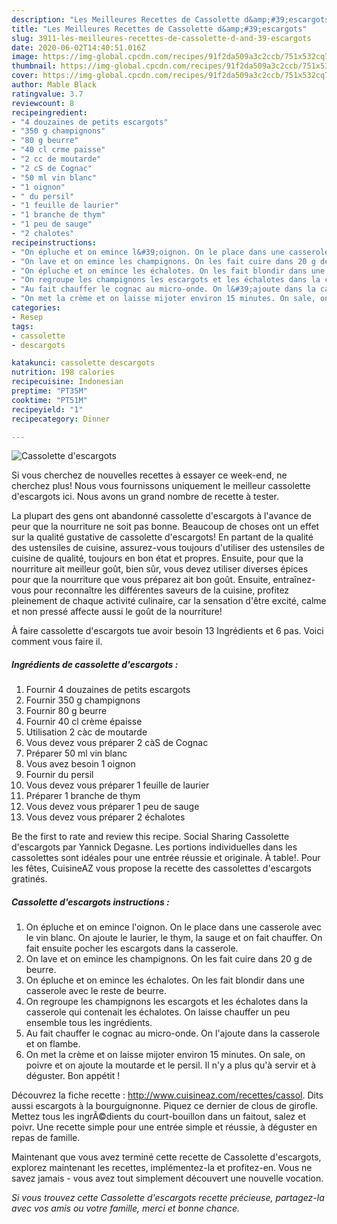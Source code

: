 ```yaml
---
description: "Les Meilleures Recettes de Cassolette d&amp;#39;escargots"
title: "Les Meilleures Recettes de Cassolette d&amp;#39;escargots"
slug: 3911-les-meilleures-recettes-de-cassolette-d-and-39-escargots
date: 2020-06-02T14:40:51.016Z
image: https://img-global.cpcdn.com/recipes/91f2da509a3c2ccb/751x532cq70/cassolette-descargots-photo-principale-de-la-recette.jpg
thumbnail: https://img-global.cpcdn.com/recipes/91f2da509a3c2ccb/751x532cq70/cassolette-descargots-photo-principale-de-la-recette.jpg
cover: https://img-global.cpcdn.com/recipes/91f2da509a3c2ccb/751x532cq70/cassolette-descargots-photo-principale-de-la-recette.jpg
author: Mable Black
ratingvalue: 3.7
reviewcount: 8
recipeingredient:
- "4 douzaines de petits escargots"
- "350 g champignons"
- "80 g beurre"
- "40 cl crme paisse"
- "2 cc de moutarde"
- "2 cS de Cognac"
- "50 ml vin blanc"
- "1 oignon"
- " du persil"
- "1 feuille de laurier"
- "1 branche de thym"
- "1 peu de sauge"
- "2 chalotes"
recipeinstructions:
- "On épluche et on emince l&#39;oignon. On le place dans une casserole avec le vin blanc. On ajoute le laurier, le thym, la sauge et on fait chauffer. On fait ensuite pocher les escargots dans la casserole."
- "On lave et on emince les champignons. On les fait cuire dans 20 g de beurre."
- "On épluche et on emince les échalotes. On les fait blondir dans une casserole avec le reste de beurre."
- "On regroupe les champignons les escargots et les échalotes dans la casserole qui contenait les échalotes. On laisse chauffer un peu ensemble tous les ingrédients."
- "Au fait chauffer le cognac au micro-onde. On l&#39;ajoute dans la casserole et on flambe."
- "On met la crème et on laisse mijoter environ 15 minutes. On sale, on poivre et on ajoute la moutarde et le persil. Il n&#39;y a plus qu&#39;à servir et à déguster. Bon appétit !"
categories:
- Resep
tags:
- cassolette
- descargots

katakunci: cassolette descargots 
nutrition: 198 calories
recipecuisine: Indonesian
preptime: "PT35M"
cooktime: "PT51M"
recipeyield: "1"
recipecategory: Dinner

---
```



![Cassolette d&#39;escargots](https://img-global.cpcdn.com/recipes/91f2da509a3c2ccb/751x532cq70/cassolette-descargots-photo-principale-de-la-recette.jpg)

Si vous cherchez de nouvelles recettes à essayer ce week-end, ne cherchez plus! Nous vous fournissons uniquement le meilleur cassolette d&#39;escargots ici. Nous avons un grand nombre de recette à tester.

La plupart des gens ont abandonné cassolette d&#39;escargots à l'avance de peur que la nourriture ne soit pas bonne. Beaucoup de choses ont un effet sur la qualité gustative de cassolette d&#39;escargots! En partant de la qualité des ustensiles de cuisine, assurez-vous toujours d'utiliser des ustensiles de cuisine de qualité, toujours en bon état et propres. Ensuite, pour que la nourriture ait meilleur goût, bien sûr, vous devez utiliser diverses épices pour que la nourriture que vous préparez ait bon goût. Ensuite, entraînez-vous pour reconnaître les différentes saveurs de la cuisine, profitez pleinement de chaque activité culinaire, car la sensation d'être excité, calme et non pressé affecte aussi le goût de la nourriture!

<!--inarticleads1-->

À faire cassolette d&#39;escargots tue avoir besoin 13 Ingrédients et 6 pas. Voici comment vous faire il.

##### Ingrédients de cassolette d&#39;escargots :

1. Fournir 4 douzaines de petits escargots
1. Fournir 350 g champignons
1. Fournir 80 g beurre
1. Fournir 40 cl crème épaisse
1. Utilisation 2 càc de moutarde
1. Vous devez vous préparer 2 càS de Cognac
1. Préparer 50 ml vin blanc
1. Vous avez besoin 1 oignon
1. Fournir  du persil
1. Vous devez vous préparer 1 feuille de laurier
1. Préparer 1 branche de thym
1. Vous devez vous préparer 1 peu de sauge
1. Vous devez vous préparer 2 échalotes


Be the first to rate and review this recipe. Social Sharing Cassolette d&#39;escargots par Yannick Degasne. Les portions individuelles dans les cassolettes sont idéales pour une entrée réussie et originale. À table!. Pour les fêtes, CuisineAZ vous propose la recette des cassolettes d&#39;escargots gratinés. 

<!--inarticleads2-->

##### Cassolette d&#39;escargots instructions :

1. On épluche et on emince l&#39;oignon. On le place dans une casserole avec le vin blanc. On ajoute le laurier, le thym, la sauge et on fait chauffer. On fait ensuite pocher les escargots dans la casserole.
1. On lave et on emince les champignons. On les fait cuire dans 20 g de beurre.
1. On épluche et on emince les échalotes. On les fait blondir dans une casserole avec le reste de beurre.
1. On regroupe les champignons les escargots et les échalotes dans la casserole qui contenait les échalotes. On laisse chauffer un peu ensemble tous les ingrédients.
1. Au fait chauffer le cognac au micro-onde. On l&#39;ajoute dans la casserole et on flambe.
1. On met la crème et on laisse mijoter environ 15 minutes. On sale, on poivre et on ajoute la moutarde et le persil. Il n&#39;y a plus qu&#39;à servir et à déguster. Bon appétit !


Découvrez la fiche recette : http://www.cuisineaz.com/recettes/cassol. Dits aussi escargots à la bourguignonne. Piquez ce dernier de clous de girofle. Mettez tous les ingrÃ©dients du court-bouillon dans un faitout, salez et poivr. Une recette simple pour une entrée simple et réussie, à déguster en repas de famille. 

<!--inarticleads1-->

<p>
Maintenant que vous avez terminé cette recette de Cassolette d&#39;escargots, explorez maintenant les recettes, implémentez-la et profitez-en. Vous ne savez jamais - vous avez tout simplement découvert une nouvelle vocation.
</p>

<p>
<i>Si vous trouvez cette Cassolette d&#39;escargots recette précieuse, partagez-la avec vos amis ou votre famille, merci et bonne chance.</i>
</p>
